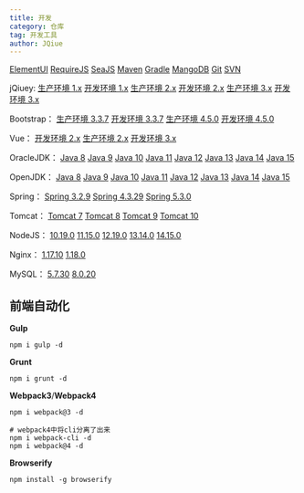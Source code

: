 ```yaml
---
title: 开发
category: 仓库
tag: 开发工具
author: JQiue
---
```


[ElementUI](https://github.com/ElemeFE/element/archive/v2.14.0.zip)
[RequireJS](https://requirejs.org/docs/release/2.3.6/minified/require.js)
[SeaJS](https://github.com/seajs/seajs/archive/2.2.3.zip)
[Maven](https://mirror.bit.edu.cn/apache/maven/maven-3/3.6.3/binaries/apache-maven-3.6.3-bin.tar.gz)
[Gradle](https://services.gradle.org/distributions/gradle-6.4.1-all.zip)
[MangoDB](https://fastdl.mongodb.org/windows/mongodb-windows-x86_64-4.4.1.zip)
[Git](https://git-scm.com/download/win)
[SVN](https://osdn.net/projects/tortoisesvn/storage/1.13.1/Application/TortoiseSVN-1.13.1.28686-x64-svn-1.13.0.msi/)

jQiuey:
[生产环境 1.x](https://code.jquery.com/jquery-1.12.4.js)
[开发环境 1.x](https://code.jquery.com/jquery-1.12.4.min.js)
[生产环境 2.x](https://code.jquery.com/jquery-2.2.4.js)
[开发环境 2.x](https://code.jquery.com/jquery-2.2.4.min.js)
[生产环境 3.x](https://code.jquery.com/jquery-3.5.1.js)
[开发环境 3.x](https://code.jquery.com/jquery-3.5.1.min.js)

Bootstrap：
[生产环境 3.3.7](https://github.com/twbs/bootstrap/releases/download/v3.3.7/bootstrap-3.3.7-dist.zip)
[开发环境 3.3.7](https://github.com/twbs/bootstrap/archive/v3.3.7.zip)
[生产环境 4.5.0](https://github.com/twbs/bootstrap/releases/download/v4.5.0/bootstrap-4.5.0-dist.zip)
[开发环境 4.5.0](https://github.com/twbs/bootstrap/archive/v4.5.0.zip)

Vue：
[开发环境 2.x](https://cn.vuejs.org/js/vue.js)
[生产环境 2.x](https://cn.vuejs.org/js/vue.min.js)
[开发环境 3.x](https://unpkg.com/vue@next)

OracleJDK：
[Java 8](https://www.oracle.com/java/technologies/javase/javase8u211-later-archive-downloads.html)
[Java 9](https://www.jianguoyun.com/p/Deix2OgQ3f74Bxj9ypYD](https://www.oracle.com/java/technologies/javase/javase9-archive-downloads.html))
[Java 10](https://www.oracle.com/java/technologies/java-archive-javase10-downloads.html)
[Java 11](https://www.oracle.com/java/technologies/javase/jdk11-archive-downloads.html)
[Java 12](https://www.oracle.com/java/technologies/javase/jdk12-archive-downloads.html)
[Java 13](https://www.oracle.com/java/technologies/javase/jdk13-archive-downloads.html)
[Java 14](https://www.oracle.com/java/technologies/javase/jdk14-archive-downloads.html)
[Java 15](https://www.oracle.com/java/technologies/javase/jdk15-archive-downloads.html)

OpenJDK：
[Java 8](https://mirrors.tuna.tsinghua.edu.cn/AdoptOpenJDK/8/jdk/x64/windows/)
[Java 9](https://mirrors.tuna.tsinghua.edu.cn/AdoptOpenJDK/9/jdk/x64/windows/)
[Java 10](https://mirrors.tuna.tsinghua.edu.cn/AdoptOpenJDK/10/jdk/x64/windows/)
[Java 11](https://mirrors.tuna.tsinghua.edu.cn/AdoptOpenJDK/11/jdk/x64/windows/)
[Java 12](https://mirrors.tuna.tsinghua.edu.cn/AdoptOpenJDK/12/jdk/x64/windows/)
[Java 13](https://mirrors.tuna.tsinghua.edu.cn/AdoptOpenJDK/13/jdk/x64/windows/)
[Java 14](https://mirrors.tuna.tsinghua.edu.cn/AdoptOpenJDK/14/jdk/x64/windows/)
[Java 15](https://mirrors.tuna.tsinghua.edu.cn/AdoptOpenJDK/15/jdk/x64/windows/)

Spring：
[Spring 3.2.9](https://repo.spring.io/list/libs-release-local/org/springframework/spring/3.2.9.RELEASE/spring-framework-3.2.9.RELEASE-dist.zip)
[Spring 4.3.29](https://repo.spring.io/list/libs-release-local/org/springframework/spring/4.3.29.RELEASE/spring-framework-4.3.29.RELEASE-dist.zip)
[Spring 5.3.0](https://repo.spring.io/list/libs-release-local/org/springframework/spring/5.3.0/spring-5.3.0-dist.zip)

Tomcat：
[Tomcat 7](https://downloads.apache.org/tomcat/tomcat-7/v7.0.106/bin/apache-tomcat-7.0.106-windows-x64.zip)
[Tomcat 8](https://downloads.apache.org/tomcat/tomcat-8/v8.5.59/bin/apache-tomcat-8.5.59-windows-x64.zip)
[Tomcat 9](https://downloads.apache.org/tomcat/tomcat-9/v9.0.39/bin/apache-tomcat-9.0.39-windows-x64.zip)
[Tomcat 10](https://downloads.apache.org/tomcat/tomcat-10/v10.0.0-M9/bin/apache-tomcat-10.0.0-M9-windows-x64.zip)

NodeJS：
[10.19.0](http://npm.taobao.org/mirrors/node/latest-v10.x/node-v10.19.0-x64.msi)
[11.15.0](http://npm.taobao.org/mirrors/node/latest-v11.x/node-v11.15.0-x64.msi)
[12.19.0](http://npm.taobao.org/mirrors/node/latest-v12.x/node-v12.19.0-x64.msi)
[13.14.0](http://npm.taobao.org/mirrors/node/latest-v13.x/node-v13.14.0-x64.msi)
[14.15.0](http://npm.taobao.org/mirrors/node/latest-v14.x/node-v14.15.0-x64.msi)

Nginx：
[1.17.10](http://nginx.org/download/nginx-1.17.10.zip)
[1.18.0](http://nginx.org/download/nginx-1.18.0.zip)

MySQL：
[5.7.30](http://ftp.ntu.edu.tw/MySQL/Downloads/MySQLInstaller/mysql-installer-community-5.7.30.0.msi)
[8.0.20](http://ftp.ntu.edu.tw/MySQL/Downloads/MySQLInstaller/mysql-installer-community-8.0.20.0.msi)

## 前端自动化

**Gulp**

```shell script
npm i gulp -d
```

**Grunt**

```shell script
npm i grunt -d
```

**Webpack3**/**Webpack4**

```shell script
npm i webpack@3 -d

# webpack4中将cli分离了出来
npm i webpack-cli -d
npm i webpack@4 -d
```

**Browserify**

```shell script
npm install -g browserify
```
